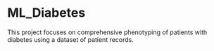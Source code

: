 # ML_Diabetes
This project focuses on comprehensive phenotyping of patients with diabetes using a dataset of patient records.
